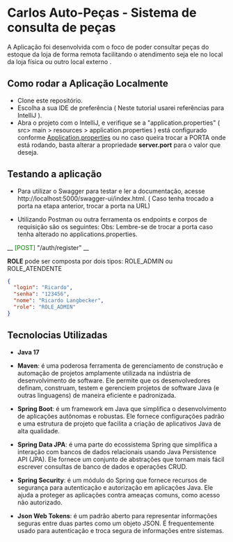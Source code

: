 # Carlos Auto-Peças - Sistema de consulta de peças

A Aplicação foi desenvolvida com o foco de poder consultar peças do estoque da loja de forma remota facilitando o atendimento seja ele no local da loja física ou outro local externo .

## Como rodar a Aplicação Localmente

* Clone este repositório.
* Escolha a sua IDE de preferência ( Neste tutorial usarei referências para IntelliJ ).
* Abra o projeto com o IntelliJ, e verifique se a "application.properties" ( src> main > resources > application.properties ) está configurado conforme [Application.properties](https://github.com/Rlangbecker/TCC/blob/main/src/main/resources/application.properties)
ou no caso queira trocar a PORTA onde está rodando, basta alterar a propriedade __server.port__ para o valor que deseja.

## Testando a aplicação

* Para utilizar o Swagger para testar e ler a documentação, acesse http://localhost:5000/swagger-ui/index.html. ( Caso tenha trocado a porta na etapa anterior, trocar a porta na URL)

* Utilizando Postman ou outra ferramenta os endpoints e corpos de requisição são os seguintes:
  Obs: Lembre-se de trocar a porta caso tenha alterado no applications.properties.

__  <span style="color:green">[POST]</span> "/auth/register" __


 __ROLE__ pode ser composta por dois tipos: ROLE_ADMIN ou ROLE_ATENDENTE
```json
{
  "login": "Ricardo",
  "senha": "123456",
  "nome": "Ricardo Langbecker",
  "role": "ROLE_ADMIN"
}
```

## Tecnolocias Utilizadas
* __Java 17__
  
* __Maven__: é uma poderosa ferramenta de gerenciamento de construção e automação de projetos amplamente utilizada na indústria de desenvolvimento de software. Ele permite que os desenvolvedores definam, construam, testem e gerenciem projetos de software Java (e outras linguagens) de maneira eficiente e padronizada.

* __Spring Boot__: é um framework em Java que simplifica o desenvolvimento de aplicações autônomas e robustas. Ele fornece configurações padrão e uma estrutura de projeto que facilita a criação de aplicativos Java de alta qualidade.

* __Spring Data JPA__:  é uma parte do ecossistema Spring que simplifica a interação com bancos de dados relacionais usando Java Persistence API (JPA). Ele fornece um conjunto de abstrações que tornam mais fácil escrever consultas de banco de dados e operações CRUD.

* __Spring Security__: é um módulo do Spring que fornece recursos de segurança para autenticação e autorização em aplicações Java. Ele ajuda a proteger as aplicações contra ameaças comuns, como acesso não autorizado.

* __Json Web Tokens__: é um padrão aberto para representar informações seguras entre duas partes como um objeto JSON. É frequentemente usado para autenticação e troca segura de informações entre sistemas.
